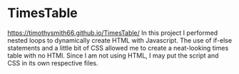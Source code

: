 # TimesTable
https://timothysmith66.github.io/TimesTable/ 
In this project I performed nested loops to dynamically create HTML with Javascript.
The use of if-else statements and a little bit of CSS allowed me to create  a neat-looking times table with no HTMl. Since I am not using HTML, I may put the script and CSS in its own respective files.
